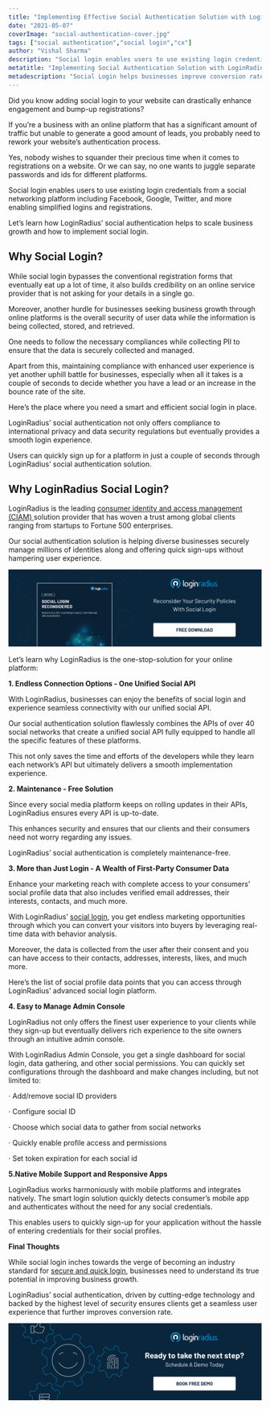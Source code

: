```yaml
---
title: "Implementing Effective Social Authentication Solution with LoginRadius"
date: "2021-05-07"
coverImage: "social-authentication-cover.jpg"
tags: ["social authentication","social login","cx"]
author: "Vishal Sharma"
description: "Social login enables users to use existing login credentials from a social networking platform including Facebook, Google, Twitter, and more enabling simplified logins and registrations. Let’s learn how LoginRadius simplifies social authentication and improves the overall user experience."
metatitle: "Implementing Social Authentication Solution with LoginRadius"
metadescription: "Social Login helps businesses improve conversion rates. This insightful read provides detailed information about LoginRadius’ leading social login capabilities."
---
```


Did you know adding social login to your website can drastically enhance engagement and bump-up registrations?

If you’re a business with an online platform that has a significant amount of traffic but unable to generate a good amount of leads, you probably need to rework your website’s authentication process.

Yes, nobody wishes to squander their precious time when it comes to registrations on a website. Or we can say, no one wants to juggle separate passwords and ids for different platforms.

Social login enables users to use existing login credentials from a social networking platform including Facebook, Google, Twitter, and more enabling simplified logins and registrations.

Let’s learn how LoginRadius’ social authentication helps to scale business growth and how to implement social login.

## Why Social Login?

While social login bypasses the conventional registration forms that eventually eat up a lot of time, it also builds credibility on an online service provider that is not asking for your details in a single go.

Moreover, another hurdle for businesses seeking business growth through online platforms is the overall security of user data while the information is being collected, stored, and retrieved.

One needs to follow the necessary compliances while collecting PII to ensure that the data is securely collected and managed.

Apart from this, maintaining compliance with enhanced user experience is yet another uphill battle for businesses, especially when all it takes is a couple of seconds to decide whether you have a lead or an increase in the bounce rate of the site.

Here’s the place where you need a smart and efficient social login in place.

LoginRadius’ social authentication not only offers compliance to international privacy and data security regulations but eventually provides a smooth login experience.

Users can quickly sign up for a platform in just a couple of seconds through LoginRadius’ social authentication solution.

## Why LoginRadius Social Login?

LoginRadius is the leading [consumer identity and access management (CIAM) ](https://www.loginradius.com/blog/identity/2019/06/customer-identity-and-access-management/)solution provider that has woven a trust among global clients ranging from startups to Fortune 500 enterprises.

Our social authentication solution is helping diverse businesses securely manage millions of identities along and offering quick sign-ups without hampering user experience.

[![social-login-wp](social-login-wp.png)](https://www.loginradius.com/resource/social-login-reconsidered/)

Let’s learn why LoginRadius is the one-stop-solution for your online platform:
   
**1. Endless Connection Options - One Unified Social API**

With LoginRadius, businesses can enjoy the benefits of social login and experience seamless connectivity with our unified social API.

Our social authentication solution flawlessly combines the APIs of over 40 social networks that create a unified social API fully equipped to handle all the specific features of these platforms.

This not only saves the time and efforts of the developers while they learn each network’s API but ultimately delivers a smooth implementation experience.

**2. Maintenance - Free Solution**

Since every social media platform keeps on rolling updates in their APIs, LoginRadius ensures every API is up-to-date.

This enhances security and ensures that our clients and their consumers need not worry regarding any issues.

LoginRadius’ social authentication is completely maintenance-free.

**3. More than Just Login - A Wealth of First-Party Consumer Data**

Enhance your marketing reach with complete access to your consumers’ social profile data that also includes verified email addresses, their interests, contacts, and much more.

With LoginRadius’ [social login](https://www.loginradius.com/blog/identity/2021/02/social-login-infographic/), you get endless marketing opportunities through which you can convert your visitors into buyers by leveraging real-time data with behavior analysis.

Moreover, the data is collected from the user after their consent and you can have access to their contacts, addresses, interests, likes, and much more.

Here’s the list of social profile data points that you can access through LoginRadius’ advanced social login platform.  

**4. Easy to Manage Admin Console**

LoginRadius not only offers the finest user experience to your clients while they sign-up but eventually delivers rich experience to the site owners through an intuitive admin console.

With LoginRadius Admin Console, you get a single dashboard for social login, data gathering, and other social permissions. You can quickly set configurations through the dashboard and make changes including, but not limited to:

· Add/remove social ID providers

· Configure social ID

· Choose which social data to gather from social networks

· Quickly enable profile access and permissions

· Set token expiration for each social id

**5.Native Mobile Support and Responsive Apps**   

LoginRadius works harmoniously with mobile platforms and integrates natively. The smart login solution quickly detects consumer’s mobile app and authenticates without the need for any social credentials.

This enables users to quickly sign-up for your application without the hassle of entering credentials for their social profiles.  

**Final Thoughts**

While social login inches towards the verge of becoming an industry standard for [secure and quick login](https://www.loginradius.com/blog/identity/2020/12/login-security/), businesses need to understand its true potential in improving business growth.

LoginRadius’ social authentication, driven by cutting-edge technology and backed by the highest level of security ensures clients get a seamless user experience that further improves conversion rate.

[![LoginRadius Book a Demo](../../assets/book-a-demo-loginradius.png)](https://www.loginradius.com/contact-us?utm_source=blog&utm_medium=web&utm_campaign=social-authentication)